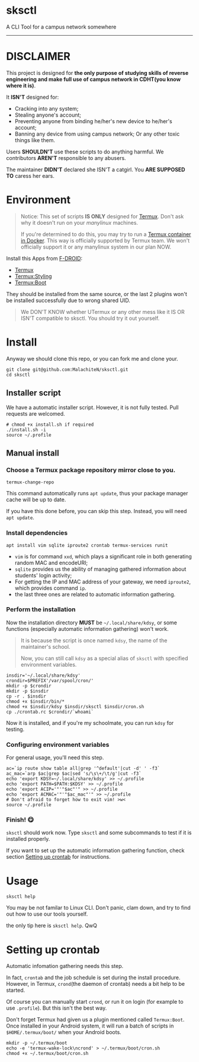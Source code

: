 # sksctl

A CLI Tool for a campus network somewhere

---

# DISCLAIMER

This project is designed for **the only purpose of studying skills of reverse engineering and make full use of campus network in CDHT(you know where it is)**.

It **ISN'T** designed for:
- Cracking into any system;
- Stealing anyone's account;
- Preventing anyone from binding he/her's new device to he/her's account;
- Banning any device from using campus network;
Or any other toxic things like them.

Users **SHOULDN'T** use these scripts to do anything harmful. We contributors **AREN'T** responsible to any abusers.

The maintainer **DIDN'T** declared she ISN'T a catgirl. You **ARE SUPPOSED TO** caress her ears.

# Environment

> Notice: This set of scripts **IS ONLY** designed for [Termux](https://github.com/termux/termux-app). Don't ask why it doesn't run on your _manylinux_ machines. 
>
> If you're determined to do this, you may try to run a [Termux container in Docker](https://github.com/termux/termux-docker). This way is officially supported by Termux team. We won't officially support it or any manylinux system in our plan NOW.

Install this Apps from [F-DROID](https://f-droid.org/):

- [Termux](https://f-droid.org/en/packages/com.termux)
- [Termux:Styling](https://f-droid.org/en/packages/com.termux.styling)
- [Termux:Boot](https://f-droid.org/en/packages/com.termux.boot)

They should be installed from the same source, or the last 2 plugins won't be installed successfully due to wrong shared UID.

> We DON'T KNOW whether UTermux or any other mess like it IS OR ISN'T compatible to sksctl. You should try it out yourself.

# Install

Anyway we should clone this repo, or you can fork me and clone your.

```shell
git clone git@github.com:MalachiteN/sksctl.git
cd sksctl
```

## Installer script

We have a automatic installer script. However, it is not fully tested. Pull requests are welcomed.

```shell
# chmod +x install.sh if required
./install.sh -i
source ~/.profile
```

## Manual install

### Choose a Termux package repository mirror close to you.

```shell
termux-change-repo
```

This command automatically runs `apt update`, thus your package manager cache will be up to date.

If you have this done before, you can skip this step. Instead, you will need `apt update`.

### Install dependencies

```shell
apt install vim sqlite iproute2 crontab termux-services runit
```

- `vim` is for command `xxd`, which plays a significant role in both generating random MAC and encodeURI;
- `sqlite` provides us the ability of managing gathered information about students' login activity;
- For getting the IP and MAC address of your gateway, we need `iproute2`, which provides command `ip`.
- the last three ones are related to automatic information gathering.

### Perform the installation

Now the installation directory **MUST** be `~/.local/share/kdsy`, or some functions (especially automatic information gathering) won't work.

> It is because the script is once named `kdsy`, the name of the maintainer's school.
>
> Now, you can still call `kdsy` as a special alias of `sksctl` with specified environment variables.

```shell
insdir='~/.local/share/kdsy'
crondir=$PREFIX'/var/spool/cron/'
mkdir -p $crondir
mkdir -p $insdir
cp -r . $insdir
chmod +x $insdir/bin/*
chmod +x $insdir/kdsy $insdir/sksctl $insdir/cron.sh
cp ./crontab.rc $crondir/`whoami`
```

Now it is installed, and if you're my schoolmate, you can run `kdsy` for testing.

### Configuring environment variables

For general usage, you'll need this step.

```shell
ac=`ip route show table all|grep '^default'|cut -d' ' -f3`
ac_mac=`arp $ac|grep $ac|sed 's/\s\+/\t/g'|cut -f3`
echo 'export KDSY=~/.local/share/kdsy' >> ~/.profile
echo 'export PATH=$PATH:$KDSY' >> ~/.profile
echo 'export ACIP='"'"$ac"'" >> ~/.profile
echo 'export ACMAC='"'"$ac_mac"'" >> ~/.profile
# Don't afraid to forget how to exit vim! >w<
source ~/.profile
```

### Finish! 😋

`sksctl` should work now. Type `sksctl` and some subcommands to test if it is installed properly.

If you want to set up the automatic information gathering function, check section [Setting up crontab](#Setting-up-crontab) for instructions.

# Usage

```shell
sksctl help
```

You may be not familar to Linux CLI. Don't panic, clam down, and try to find out how to use our tools yourself.

the only tip here is `sksctl help`. QwQ

# Setting up crontab

Automatic infomation gathering needs this step.

In fact, `crontab` and the job schedule is set during the install procedure. However, in Termux, `crond`(the daemon of crontab) needs a bit help to be started.

Of course you can manually start `crond`, or run it on login (for example to use `.profile`). But this isn't the best way.

Don't forget Termux had given us a plugin mentioned called `Termux:Boot`. Once installed in your Android system, it will run a batch of scripts in `$HOME/.termux/boot/` when your Android boots.

```shell
mkdir -p ~/.termux/boot
echo -e 'termux-wake-lock\ncrond' > ~/.termux/boot/cron.sh
chmod +x ~/.termux/boot/cron.sh
```
